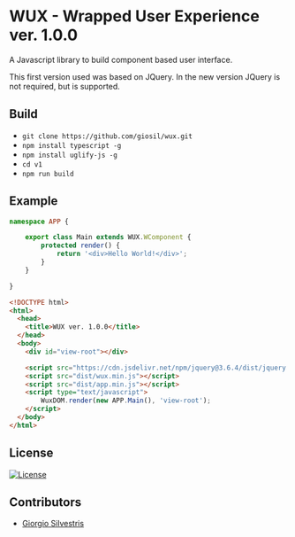 # WUX - Wrapped User Experience ver. 1.0.0

A Javascript library to build component based user interface.

This first version used was based on JQuery. In the new version JQuery is not required, but is supported.

## Build

- `git clone https://github.com/giosil/wux.git`
- `npm install typescript -g`
- `npm install uglify-js -g`
- `cd v1`
- `npm run build`

## Example

```typescript
namespace APP {

    export class Main extends WUX.WComponent {
        protected render() {
            return '<div>Hello World!</div>';
        }
    }

}
```

```html
<!DOCTYPE html>
<html>
  <head>
    <title>WUX ver. 1.0.0</title>
  </head>
  <body>
    <div id="view-root"></div>

    <script src="https://cdn.jsdelivr.net/npm/jquery@3.6.4/dist/jquery.min.js"></script>
    <script src="dist/wux.min.js"></script>
    <script src="dist/app.min.js"></script>
    <script type="text/javascript">
        WuxDOM.render(new APP.Main(), 'view-root');
    </script>
  </body>
</html>
```

## License

[![License](https://img.shields.io/badge/License-Apache_2.0-blue.svg)](https://opensource.org/licenses/Apache-2.0)

## Contributors

* [Giorgio Silvestris](https://github.com/giosil)
